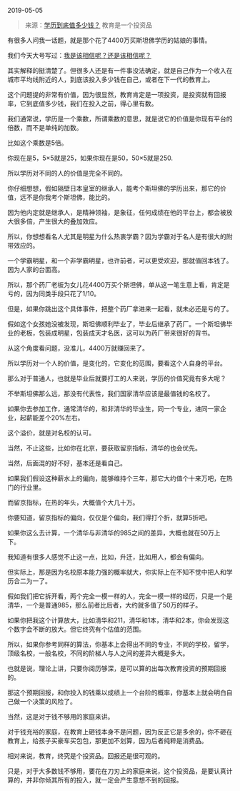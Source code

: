 2019-05-05

> 来源：[学历到底值多少钱？](http://mp.weixin.qq.com/s?__biz=MzU3NDc5Nzc0NQ==&mid=2247484507&idx=1&sn=3ba9c829177b2759c014a986556feb4b&chksm=fd2da685ca5a2f93a35000be5cdb3bc4684656215326fea07cd6734f873eef9ba6dd8f40ef9a&scene=27#wechat_redirect)
> 教育是一个投资品

有很多人问我一话题，就是那个花了4400万买斯坦佛学历的姑娘的事情。

  

我们今天大号写过：[我是该相信呢？还是该相信呢？](https://mp.weixin.qq.com/s?__biz=MzU0MjYwNDU2Mw==&mid=2247486319&idx=2&sn=6d334ae2ca0648cd3dc9e54efd205010&chksm=fb196713cc6eee0541a665b555911215d57dcca9456e47d67da2e68111599022ee0104db6504&token=1669257061&lang=zh_CN&scene=21#wechat_redirect)

  

其实解释的挺清楚了。但很多人还是有一件事没法确定，就是自己作为一个收入在城市平均线附近的人，到底该投入多少钱在自己，或者在下一代的教育上。

  

这个问题提的非常有价值，因为很显然，教育肯定是一项投资，是投资就有回报率，它到底值多少钱，我们在投入之前，得心里有数。

  

我们通常说，学历是一个乘数，所谓乘数的意思，就是说它的价值是你现有平台的倍数，而不是单纯的加数。

  

比如这个乘数是5倍。

  

你现在是5，5×5就是25，如果你现在是50，50×5就是250.

  

所以学历对不同的人的价值是完全不同的。

  

你仔细想想，假如隔壁日本皇室的继承人，能考个斯坦佛的学历出来，那它的价值，远不是你我考个斯坦佛，能比的。

  

因为他内定就是继承人，是精神领袖，是象征，任何成绩在他的平台上，都会被放大很多倍，产生很大的叠加效应。

  

所以，你想想看名人尤其是明星为什么热衷学霸？因为学霸对于名人是有很大的附带效应的。  

  

一个学霸明星，和一个非学霸明星，也许前者，可以更受欢迎，那就值回本钱了。因为人家的台面高。

  

所以，那个药厂老板为女儿花4400万买个斯坦佛，单从这一笔生意上看，肯定是亏的，因为同类手段只花了1/10。

  

但是，如果你跳出这个具体事件，把整个药厂拿进来一起看，就未必还是亏的了。

  

假如这个女孩她没被发现，斯坦佛顺利毕业了，毕业后继承了药厂。一个斯坦佛毕业的老板，包装成明星，包装成天才名医，这可以为药厂带来很好的背书。

  

从这个角度看问题，没准儿，4400万就赚回来了。

  

所以学历对一个人的价值，是变化的，它变化的范围，要看这个人自身的平台。

  

那么对于普通人，也就是毕业后就要打工的人来说，学历的价值究竟有多大呢？

  

不举斯坦佛那么远，那没有代表性，我们国家清华应该是最值钱的名校了。

  

如果你去参加工作，通常清华的，和非清华的毕业生，同一个专业，进同一家企业，起薪能差个20%左右。

  

这个溢价，就是对名校的认可。

  

当然，不止这些，比如你在北京，要获取留京指标，清华的也会优先。

  

当然，后面混的好不好，基本还是看自己。

  

如果我们假设这种薪水上的偏向，能够维持个三年，那它大约值个十来万吧，在热门的行业里。

  

而留京指标，在热的年头，大概值个大几十万。

  

你要知道，留京指标的偏向，仅仅是个偏向，我们得打个折，就算5折吧。

  

如果你这么去计算，一个清华与非清华的985之间的差异，大概也就在50万上下。

  

我知道有很多人感觉不止这一点，比如，升迁，比如用人，都会有偏向。

  

但实际上，那是因为名校原本能力强的概率就大，你实际上在不知不觉中把人和学历合二为一了。

  

假如我们把它拆开看，两个完全一模一样的人，完全一模一样的经历，只是一个是清华，一个是普通985，那么前者比后者，大约就多值了50万的样子。

  

如果你把我这个计算放大，比如清华和211，清华和1本，清华和2本，你会发现这个数字会不断的放大。但它终究有个估值的范围。

  

所以，如果你参考同样的算法，你基本上会得出不同的专业，不同的学校，留学，顶级名校，一般名校，不同的阶梯人与人之间的差异大概是多大。

  

也就是说，理论上讲，只要你阅历够深，是可以算的出每次教育投资的预期回报的。

  

那这个预期回报，和你投入的钱乘以成绩上一个台阶的概率，你基本上就会明白自己做一个决策的风险了。

  

当然，这是对于钱不够用的家庭来讲。

  

对于钱充裕的家庭，在教育上砸钱本身不是问题，因为反正它是多余的，你不砸在教育上，给孩子买豪车买包包，那更加不划算，因为后者纯粹是消费品。

  

相对来说，教育，终究是个投资品。回报还是很可观的。

  

只是，对于大多数钱不够用，要花在刀刃上的家庭来说，这个投资品，是要认真计算的，并非你倾其所有的投入，就一定会产生意想不到的回报。

